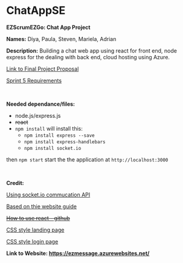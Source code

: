 # ChatAppSE

**EZScrumEZGo: Chat App Project**

**Names:** Diya, Paula, Steven, Mariela, Adrian

**Description:**
Building a chat web app using react for front end, node express for the dealing with back end,
cloud hosting using Azure.

[Link to Final Project Proposal](http://fppezgo.azurewebsites.net/)

[Sprint 5 Requirements](https://www.lewis.education/?cpsc=44000-fall-2021-001#/activity/final-project-sprint-5)

<br/>

**Needed dependance/files:**
- node.js/express.js
- ~~react~~
- `npm install` will install this:
  - `npm install express --save`    
  - `npm install express-handlebars`
  - `npm install socket.io`
  
then `npm start` start the the application at `http://localhost:3000`  
  
<br/>

**Credit:**

[Using socket.io commucation API](https://socket.io/)

[Based on thie website guide ](https://flexiple.com/react/build-a-powerful-chat-application-using-react-hooks/#section1)

~~[How to use react - github](https://github.com/facebook/create-react-app)~~

[CSS style landing page](https://codepen.io/ManalNasir/pen/gOLLvxM)

[CSS style login page](https://speckyboy.com/login-pages-html5-css/)

**Link to Website: https://ezmessage.azurewebsites.net/**
